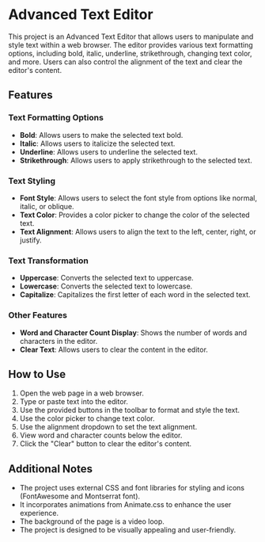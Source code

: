 # Advanced Text Editor

This project is an Advanced Text Editor that allows users to manipulate and style text within a web browser. The editor provides various text formatting options, including bold, italic, underline, strikethrough, changing text color, and more. Users can also control the alignment of the text and clear the editor's content.

## Features

### Text Formatting Options

- **Bold**: Allows users to make the selected text bold.
- **Italic**: Allows users to italicize the selected text.
- **Underline**: Allows users to underline the selected text.
- **Strikethrough**: Allows users to apply strikethrough to the selected text.

### Text Styling

- **Font Style**: Allows users to select the font style from options like normal, italic, or oblique.
- **Text Color**: Provides a color picker to change the color of the selected text.
- **Text Alignment**: Allows users to align the text to the left, center, right, or justify.

### Text Transformation

- **Uppercase**: Converts the selected text to uppercase.
- **Lowercase**: Converts the selected text to lowercase.
- **Capitalize**: Capitalizes the first letter of each word in the selected text.

### Other Features

- **Word and Character Count Display**: Shows the number of words and characters in the editor.
- **Clear Text**: Allows users to clear the content in the editor.

## How to Use

1. Open the web page in a web browser.
2. Type or paste text into the editor.
3. Use the provided buttons in the toolbar to format and style the text.
4. Use the color picker to change text color.
5. Use the alignment dropdown to set the text alignment.
6. View word and character counts below the editor.
7. Click the "Clear" button to clear the editor's content.

## Additional Notes

- The project uses external CSS and font libraries for styling and icons (FontAwesome and Montserrat font).
- It incorporates animations from Animate.css to enhance the user experience.
- The background of the page is a video loop.
- The project is designed to be visually appealing and user-friendly.
